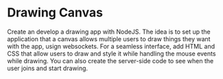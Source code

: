 # Drawing Canvas

Create an develop a drawing app with NodeJS. The idea is to set up the application that a canvas allows multiple users to draw things they want with the app, usign websockets. For a seamless interface, add HTML and CSS that allow users to draw and style it while handling the mouse events while drawing. You can also create the server-side code to see when the user joins and start drawing.
